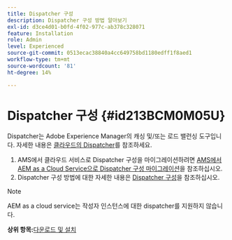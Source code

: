 ```yaml
---
title: Dispatcher 구성
description: Dispatcher 구성 방법 알아보기
exl-id: d3ce4d01-b0fd-4f02-977c-ab378c328071
feature: Installation
role: Admin
level: Experienced
source-git-commit: 0513ecac38840a4cc649758bd1180edff1f8aed1
workflow-type: tm+mt
source-wordcount: '81'
ht-degree: 14%

---
```


# Dispatcher 구성 {#id213BCM0M05U}

Dispatcher는 Adobe Experience Manager의 캐싱 및/또는 로드 밸런싱 도구입니다. 자세한 내용은 [클라우드의 Dispatcher](https://experienceleague.adobe.com/docs/experience-manager-cloud-service/implementing/content-delivery/disp-overview.html?lang=en)를 참조하세요.

1. AMS에서 클라우드 서비스로 Dispatcher 구성을 마이그레이션하려면 [AMS에서 AEM as a Cloud Service으로 Dispatcher 구성 마이그레이션](https://experienceleague.adobe.com/docs/experience-manager-cloud-service/implementing/content-delivery/ams-aem.html?lang=en)을 참조하십시오.
1. Dispatcher 구성 방법에 대한 자세한 내용은 [Dispatcher 구성](https://experienceleague.adobe.com/docs/experience-manager-dispatcher/using/configuring/dispatcher-configuration.html?lang=ko-KR)을 참조하십시오.

>[!NOTE]
>
> AEM as a cloud service는 작성자 인스턴스에 대한 dispatcher를 지원하지 않습니다.

**상위 항목:**&#x200B;[&#x200B;다운로드 및 설치](download-install.md)
